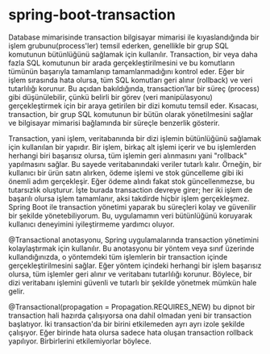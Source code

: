 # spring-boot-transaction
Database mimarisinde transaction bilgisayar mimarisi ile kıyaslandığında bir işlem grubunu(process'ler) temsil ederken, genellikle bir grup SQL komutunun bütünlüğünü sağlamak için kullanılır. Transaction, bir veya daha fazla SQL komutunun bir arada gerçekleştirilmesini ve bu komutların tümünün başarıyla tamamlanıp tamamlanmadığını kontrol eder. Eğer bir işlem sırasında hata olursa, tüm SQL komutları geri alınır (rollback) ve veri tutarlılığı korunur. Bu açıdan bakıldığında, transaction’lar bir süreç (process) gibi düşünülebilir, çünkü belirli bir görev (veri manipülasyonu) gerçekleştirmek için bir araya getirilen bir dizi komutu temsil eder. Kısacası, transaction, bir grup SQL komutunun bir bütün olarak yönetilmesini sağlar ve bilgisayar mimarisi bağlamında bir süreçle benzerlik gösterir.

Transaction, yani işlem, veritabanında bir dizi işlemin bütünlüğünü sağlamak için kullanılan bir yapıdır. Bir işlem, birkaç alt işlemi içerir ve bu işlemlerden herhangi biri başarısız olursa, tüm işlemin geri alınmasını yani "rollback" yapılmasını sağlar. Bu sayede veritabanındaki veriler tutarlı kalır. Örneğin, bir kullanıcı bir ürün satın alırken, ödeme işlemi ve stok güncelleme gibi iki önemli adım gerçekleşir. Eğer ödeme alındı fakat stok güncellenmezse, bu tutarsızlık oluşturur. İşte burada transaction devreye girer; her iki işlem de başarılı olursa işlem tamamlanır, aksi takdirde hiçbir işlem gerçekleşmez. Spring Boot ile transaction yönetimi yaparak bu süreçleri kolay ve güvenilir bir şekilde yönetebiliyorum. Bu, uygulamamın veri bütünlüğünü koruyarak kullanıcı deneyimini iyileştirmeme yardımcı oluyor.

@Transactional anotasyonu, Spring uygulamalarında transaction yönetimini kolaylaştırmak için kullanılır. Bu anotasyonu bir yöntem veya sınıf üzerinde kullandığınızda, o yöntemdeki tüm işlemlerin bir transaction içinde gerçekleştirilmesini sağlar. Eğer yöntem içindeki herhangi bir işlem başarısız olursa, tüm işlemler geri alınır ve veritabanı tutarlılığı korunur. Böylece, bir dizi veritabanı işlemini güvenli ve tutarlı bir şekilde yönetmek mümkün hale gelir.

@Transactional(propagation = Propagation.REQUIRES_NEW) bu dipnot bir transaction hali hazırda çalışıyorsa ona dahil olmadan yeni bir transaction başlatıyor. İki transaction'da bir birini etkilemeden ayrı ayrı izole şekilde çalışıyor. Eğer birinde hata olursa sadece hata oluşan transaction rollback yapılıyor. Birbirlerini etkilemiyorlar böylece.